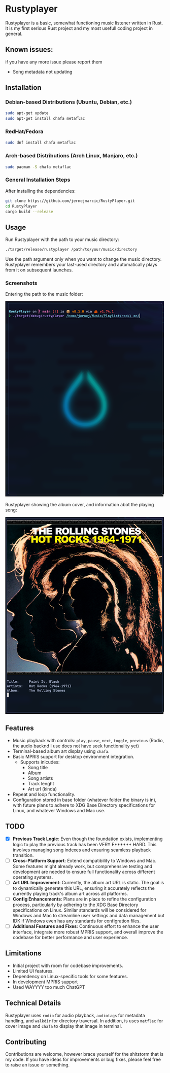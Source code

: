 # Rustyplayer

Rustyplayer is a basic, somewhat functioning music listener written in Rust. It is my first serious Rust project and my most usefull coding project in general.

## Known issues:
if you have any more issue please report them
 - Song metadata not updating

## Installation

### Debian-based Distributions (Ubuntu, Debian, etc.)

```bash
sudo apt-get update
sudo apt-get install chafa metaflac
```

### RedHat/Fedora

```bash
sudo dnf install chafa metaflac
```

### Arch-based Distributions (Arch Linux, Manjaro, etc.)

```bash
sudo pacman -S chafa metaflac
```

### General Installation Steps

After installing the dependencies:

```bash
git clone https://github.com/jernejmarcic/RustyPlayer.git
cd RustyPlayer
cargo build --release
```

## Usage

Run Rustyplayer with the path to your music directory:

```bash
./target/release/rustyplayer /path/to/your/music/directory
```

Use the path argument only when you want to change the music directory. Rustyplayer remembers your last-used directory and automatically plays from it on subsequent launches.

### Screenshots

Entering the path to the music folder:

<img src="screenshots/20240212_11h48m00s_grim.png" alt="Entering the Music path to Rustyplayer" width="500"/><br>

Rustyplayer showing the album cover, and information abot the playing song:

<img src="screenshots/20240212_11h48m39s_grim.png" alt="Rusty player playing music" width="500"/><br>



## Features

- Music playback with controls: `play`, `pause`, `next`, `toggle`, `previous` (Rodio, the audio backnd I use does not have seek functionality yet)
- Terminal-based album art display using `chafa`.
- Basic MPRIS support for desktop environment integration.
  - Supports inlcudes: 
    - Song title
    - Album
    - Song artists
    - Track lenght
    - Art url (kinda)
- Repeat and loop functionality.
- Configuration stored in base folder (whatever folder the binary is in), with future plans to adhere to XDG Base Directory specifications for Linux, and whatever Windows and Mac use.

## TODO

- [x] **Previous Track Logic**: Even though the foundation exists, implementing logic to play the previous track has been VERY F****** HARD. This involves managing song indexes and ensuring seamless playback transition.
- [ ] **Cross-Platform Support**: Extend compatibility to Windows and Mac. Some features might already work, but comprehensive testing and development are needed to ensure full functionality across different operating systems.
- [ ] **Art URL Improvement**: Currently, the album art URL is static. The goal is to dynamically generate this URL, ensuring it accurately reflects the currently playing track's album art across all platforms.
- [ ] **Config Enhancements**: Plans are in place to refine the configuration process, particularly by adhering to the XDG Base Directory specifications on Linux. Similar standards will be considered for Windows and Mac to streamline user settings and data management but IDK if Windows even has any standards for configration files.
- [ ] **Additional Features and Fixes**: Continuous effort to enhance the user interface, integrate more robust MPRIS support, and overall improve the codebase for better performance and user experience.

## Limitations

- Initial project with room for codebase improvements.
- Limited UI features.
- Dependency on Linux-specific tools for some features.
- In development MPRIS support
- Used WAYYYY too much ChatGPT

## Technical Details

Rustyplayer uses `rodio` for audio playback, `audiotags` for metadata handling, and `walkdir` for directory traversal.
In addition, is uses `metflac` for cover image and `chafa` to display that image in terminal.

## Contributing

Contributions are welcome, however brace yourself for the shitstorm that is my code. If you have ideas for improvements or bug fixes, please feel free to raise an issue or something.

